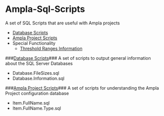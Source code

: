 Ampla-Sql-Scripts
===

A set of SQL Scripts that are useful with Ampla projects


- [Database Scripts](Database)
- [Ampla Project Scripts](Ampla%20Project) 
- Special Functionality
	- [Threshold Ranges Information](ThresholdRanges)


###[Database Scripts](Database)###
A set of scripts to output general information about the SQL Server Databases

- Database.FileSizes.sql
- Database.Information.sql

###[Ampla Project Scripts](Ampla%20Project)###
A set of scripts for understanding the Ampla Project configuration database

-  Item.FullName.sql
-  Item.FullName.Type.sql
